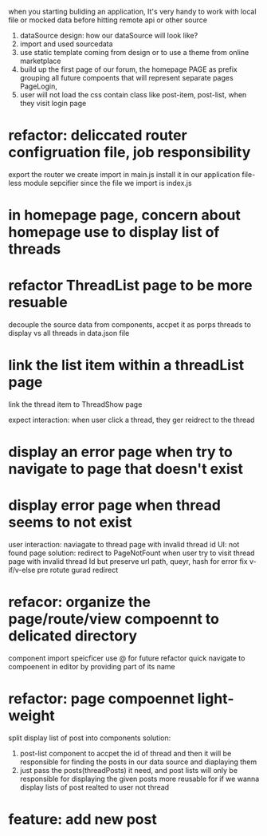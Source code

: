 when you starting buliding an application, It's very handy to work with local
file or mocked data before hitting remote api or other source

1. dataSource design: how our dataSource will look like?
2. import and used sourcedata
3. use static template coming from design or to use a theme from online
   marketplace
4. build up the first page of our forum, the homepage PAGE as prefix grouping
   all future compoents that will represent separate pages PageLogin,
5. user will not load the css contain class like post-item, post-list, when they
   visit login page
# refactor: deliccated router configruation file, job responsibility
   export the router we create
   import in main.js 
   install it in our application
   file-less module sepcifier since the file we import is index.js 
# in homepage page, concern about homepage use to display list of threads

# refactor ThreadList page to be more resuable
   decouple the source data from components, accpet it as porps
   threads to display vs all threads in data.json file

# link the list item within a threadList page
   link the thread item to ThreadShow page
   <!-- UI -->
   expect interaction:
   when user click a thread, they ger reidrect to the thread

# display an error page when try to navigate to page that doesn't exist

# display error page when thread seems to not exist
user interaction: naviagate to thread page with invalid thread id
UI: not found page
solution:
   redirect to PageNotFount when user try to visit thread page with invalid thread Id
   but preserve url path, queyr, hash for error fix
   v-if/v-else
   pre rotute gurad redirect
# refacor: organize the page/route/view compoennt to delicated directory
   component import speicficer use @ for future refactor
   quick navigate to compoenent in editor by providing part of its name

# refactor: page compoennet light-weight
split display list of post into components
solution:
1. post-list component to accpet the id of thread and then it will be responsible for finding the posts in our data source and diaplaying them
2. just pass the posts(threadPosts) it need, and 
post lists will only be responsible for displaying the given posts
more reusable for if we wanna display lists of post realted to user not thread

# feature: add new post
